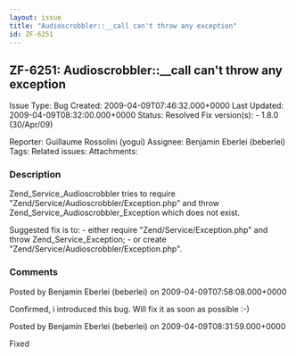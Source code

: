 ```yaml
---
layout: issue
title: "Audioscrobbler::__call can't throw any exception"
id: ZF-6251
---
```


ZF-6251: Audioscrobbler::\_\_call can't throw any exception
-----------------------------------------------------------

 Issue Type: Bug Created: 2009-04-09T07:46:32.000+0000 Last Updated: 2009-04-09T08:32:00.000+0000 Status: Resolved Fix version(s): - 1.8.0 (30/Apr/09)
 
 Reporter:  Guillaume Rossolini (yogui)  Assignee:  Benjamin Eberlei (beberlei)  Tags: 
 Related issues: 
 Attachments: 
### Description

Zend\_Service\_Audioscrobbler tries to require "Zend/Service/Audioscrobbler/Exception.php" and throw Zend\_Service\_Audioscrobbler\_Exception which does not exist.

Suggested fix is to: - either require "Zend/Service/Exception.php" and throw Zend\_Service\_Exception; - or create "Zend/Service/Audioscrobbler/Exception.php".

 

 

### Comments

Posted by Benjamin Eberlei (beberlei) on 2009-04-09T07:58:08.000+0000

Confirmed, i introduced this bug. Will fix it as soon as possible :-)

 

 

Posted by Benjamin Eberlei (beberlei) on 2009-04-09T08:31:59.000+0000

Fixed

 

 